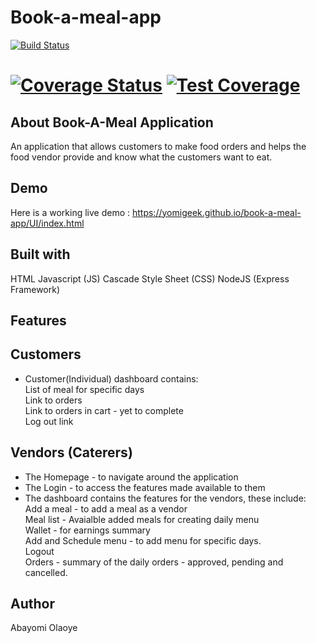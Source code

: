# Book-a-meal-app

[![Build Status](https://travis-ci.org/yomigeek/book-a-meal-app.svg?branch=test-develop)](https://travis-ci.org/yomigeek/book-a-meal-app)

[![Coverage Status](https://coveralls.io/repos/github/yomigeek/book-a-meal-app/badge.svg?branch=test-develop)](https://coveralls.io/github/yomigeek/book-a-meal-app?branch=test-develop)  [![Test Coverage](https://api.codeclimate.com/v1/badges/830debbd00f194ec0e5c/test_coverage)](https://codeclimate.com/github/yomigeek/book-a-meal-app/test_coverage)
========

## About Book-A-Meal Application
An application that allows customers to make food orders and helps the food vendor provide and know what the customers want to eat.

## Demo
Here is a working live demo : https://yomigeek.github.io/book-a-meal-app/UI/index.html

## Built with 
HTML
Javascript (JS)
Cascade Style Sheet (CSS)
NodeJS (Express Framework)

## Features

## Customers
<ul>
  <li>
    Customer(Individual) dashboard contains:
    <br />
    List of meal for specific days
    <br />
    Link to orders
    <br />
    Link to orders in cart - yet to complete
    <br />
    Log out link 
    <br />
  </li>
</ul>

## Vendors (Caterers)
<ul>
  <li>The Homepage - to navigate around the application</li>
  <li>The Login - to access the features made available to them </li>
  <li>The dashboard contains the features for the vendors, these include: 
    <br />
    Add a meal - to add a meal as a vendor
    <br />
    Meal list - Avaialble added meals for creating daily menu
    <br />
    Wallet - for earnings summary
    <br />
    Add and Schedule menu - to add menu for specific days.
    <br />
    Logout
    <br />
    Orders - summary of the daily orders - approved, pending and cancelled. 
  </li>
</ul>

## Author 
Abayomi Olaoye
